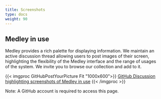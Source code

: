 ```yaml
---
title: Screenshots
type: docs
weight: 90
--- 
```


## Medley in use

Medley provides a rich palette for displaying information.  We maintain an active discussion thread allowing users to post images of their screen, highlighting the flexibility of the Medley interface and the range of usages of the system.  We invite you to browse our collection and add to it.

{{< imgproc GitHubPostYourPicture Fit "1000x600">}} <a href="https://github.com/orgs/Interlisp/discussions/1097">GitHub Discussion highlighting screenshots of Medley in use</a> {{< /imgproc >}}

Note:  A GitHub account is required to access this page.